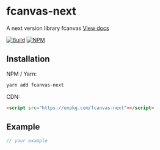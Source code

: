 # fcanvas-next

A next version library fcanvas
[View docs](https://tachibana-shin.github.io/fcanvas-next)

[![Build](https://github.com/tachibana-shin/fcanvas-next/actions/workflows/docs.yml/badge.svg)](https://github.com/tachibana-shin/fcanvas-next/actions/workflows/docs.yml)
[![NPM](https://badge.fury.io/js/fcanvas-next.svg)](http://badge.fury.io/js/fcanvas-next)

## Installation

NPM / Yarn:

```bash
yarn add fcanvas-next
```

CDN:

```html
<script src="https://unpkg.com/fcanvas-next"></script>
```

## Example

```ts
// your example
```
